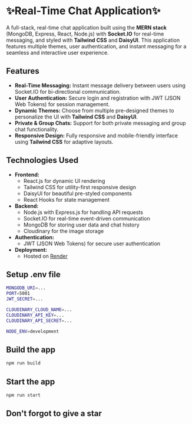 # ✨Real-Time Chat Application✨

A full-stack, real-time chat application built using the **MERN stack** (MongoDB, Express, React, Node.js) with **Socket.IO** for real-time messaging, and styled with **Tailwind CSS** and **DaisyUI**. This application features multiple themes, user authentication, and instant messaging for a seamless and interactive user experience.

## Features

- **Real-Time Messaging:** Instant message delivery between users using Socket.IO for bi-directional communication.
- **User Authentication:** Secure login and registration with JWT (JSON Web Tokens) for session management.
- **Dynamic Themes:** Choose from multiple pre-designed themes to personalize the UI with **Tailwind CSS** and **DaisyUI**.
- **Private & Group Chats:** Support for both private messaging and group chat functionality.
- **Responsive Design:** Fully responsive and mobile-friendly interface using **Tailwind CSS** for adaptive layouts.

## Technologies Used

- **Frontend:**  
  - React.js for dynamic UI rendering
  - Tailwind CSS for utility-first responsive design  
  - DaisyUI for beautiful pre-styled components
  - React Hooks for state management
- **Backend:**  
  - Node.js with Express.js for handling API requests  
  - Socket.IO for real-time event-driven communication  
  - MongoDB for storing user data and chat history
  - Cloudinary for the image storage
- **Authentication:**  
  - JWT (JSON Web Tokens) for secure user authentication
- **Deployment:**  
  - Hosted on [Render](https://render.com/)

## Setup .env file
 ```bash
MONGODB_URI=...
PORT=5001
JWT_SECRET=...

CLOUDINARY_CLOUD_NAME=...
CLOUDINARY_API_KEY=...
CLOUDINARY_API_SECRET=...

NODE_ENV=development

```

## Build the app
 ```bash
npm run build

```

## Start the app
```bash
npm run start

```

## Don't forgot to give a star

